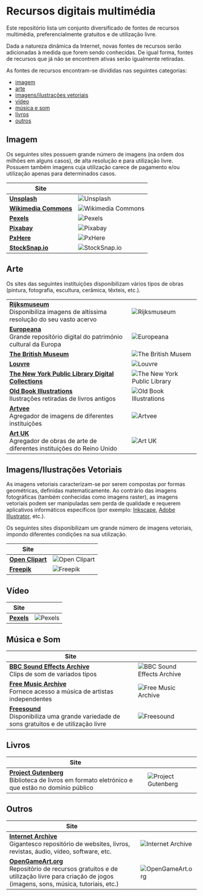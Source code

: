 # Recursos digitais multimédia

Este repositório lista um conjunto diversificado de fontes de recursos multimédia, preferencialmente gratuitos e de utilização livre.

Dada a natureza dinâmica da Internet, novas fontes de recursos serão adicionadas à medida que forem sendo conhecidas. De igual forma, fontes de recursos que já não se encontrem ativas serão igualmente retiradas.

As fontes de recursos encontram-se divididas nas seguintes categorias:

- [imagem](#imagem)
- [arte](#arte)
- [imagens/ilustrações vetoriais](#vetoriais)
- [vídeo](#video)
- [música e som](#musicasom)
- [livros](#livros)
- [outros](#outros)


## <a id="imagem">Imagem</a>

Os seguintes sites possuem grande número de imagens (na ordem dos milhões em alguns casos), de alta resolução e para utilização livre. Possuem também imagens cuja utilização carece de pagamento e/ou utilização apenas para determinados casos. 

|Site||
|---|---|
|**[Unsplash](https://unsplash.com/)**|<img src="imagens/unsplash.png" alt="Unsplash">|
|**[Wikimedia Commons](https://commons.wikimedia.org/wiki/Main_Page)**|<img src="imagens/wikimedia.png" alt="Wikimedia Commons">|
|**[Pexels](https://www.pexels.com/)**|<img src="imagens/pexels.png" alt="Pexels">|
|**[Pixabay](https://pixabay.com/)**|<img src="imagens/pixabay.png" alt="Pixabay">|
|**[PxHere](https://pxhere.com/)**|<img src="imagens/pxhere.png" alt="PxHere">|
|**[StockSnap.io](https://stocksnap.io/)**|<img src="imagens/stocksnap-io.png" alt="StockSnap.io">|

## <a id="arte">Arte</a>

Os sites das seguintes instituições disponibilizam vários tipos de obras (pintura, fotografia, escultura, cerâmica, têxteis, etc.).

|||
|---|---|
|**[Rijksmuseum](https://www.rijksmuseum.nl/en)**<br>Disponibiliza imagens de altíssima resolução do seu vasto acervo|<img src="imagens/rijksmuseum.png" alt="Rijksmuseum">|
|**[Europeana](https://www.europeana.eu/pt)**<br>Grande repositório digital do património cultural da Europa|<img src="imagens/europeana.png" alt="Europeana">|
|**[The British Museum](https://www.britishmuseum.org/)**|<img src="imagens/british-museum.png" alt="The British Musem">|
|**[Louvre](https://www.louvre.fr/en)**|<img src="imagens/louvre.png" alt="Louvre">|
|**[The New York Public Library Digital Collections](https://digitalcollections.nypl.org/)**|<img src="imagens/new-york-public-library.png" alt="The New York Public Library">|
|**[Old Book Illustrations](https://www.oldbookillustrations.com/)**<br>Ilustrações retiradas de livros antigos|<img src="imagens/old-book-illustrations.png" alt="Old Book Illustrations">|
|**[Artvee](https://artvee.com/)**<br>Agregador de imagens de diferentes instituições|<img src="imagens/artvee.png" alt="Artvee">|
|**[Art UK](https://artuk.org/)**<br>Agregador de obras de arte de diferentes instituições do Reino Unido|<img src="imagens/art-uk.png" alt="Art UK">|


## <a id="vetoriais">Imagens/Ilustrações Vetoriais</a>

As imagens vetoriais caracterizam-se por serem compostas por formas geométricas, definidas matematicamente. Ao contrário das imagens fotográficas (também conhecidas como imagens raster), as imagens vetoriais podem ser manipuladas sem perda de qualidade e requerem aplicativos informáticos específicos (por exemplo: [Inkscape](https://inkscape.org/), [Adobe Illustrator](https://www.adobe.com/pt/products/illustrator.html), etc.).

Os seguintes sites disponibilizam um grande número de imagens vetoriais, impondo diferentes condições na sua utilização.

|Site||
|---|---|
|**[Open Clipart](https://openclipart.org/)**|<img src="imagens/openclipart.png" alt="Open Clipart">|
|**[Freepik](https://www.freepik.com/vectors)**|<img src="imagens/freepik.png" alt="Freepik">|

## <a id="video">Vídeo</a>

|Site||
|---|---|
|**[Pexels](https://www.pexels.com/videos/)**|<img src="imagens/pexels-video.png" alt="Pexels">|

## <a id="musicasom">Música e Som</a>

|Site||
|---|---|
|**[BBC Sound Effects Archive](https://sound-effects.bbcrewind.co.uk/)**<br>Clips de som de variados tipos|<img src="imagens/bbc-sound-effects.png" alt="BBC Sound Effects Archive">|
|**[Free Music Archive](https://freemusicarchive.org/)**<br>Fornece acesso a música de artistas independentes|<img src="imagens/free-music-archive.png" alt="Free Music Archive">|
|**[Freesound](https://freesound.org/)**<br>Disponibiliza uma grande variedade de sons gratuitos e de utilização livre|<img src="imagens/freesound.png" alt="Freesound">|

## <a id="livros">Livros</a>

|Site||
|---|---|
|**[Project Gutenberg](https://www.gutenberg.org/)**<br>Biblioteca de livros em formato eletrónico e que estão no domínio público|<img src="imagens/project-gutenberg.png" alt="Project Gutenberg">|

## <a id="outros">Outros</a>

|Site||
|---|---|
|**[Internet Archive](https://archive.org/)**<br>Gigantesco repositório de websites, livros, revistas, áudio, vídeo, software, etc.|<img src="imagens/internet-archive.png" alt="Internet Archive">|
|**[OpenGameArt.org](https://opengameart.org/)**<br>Repositório de recursos gratuitos e de utilização livre para criação de jogos (imagens, sons, música, tutoriais, etc.)|<img src="imagens/open-game-art.png" alt="OpenGameArt.org">|